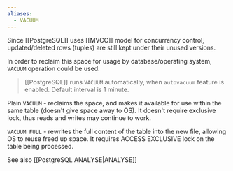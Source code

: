```yaml
---
aliases:
  - VACUUM
---
```

Since [[PostgreSQL]] uses [[MVCC]] model for concurrency control, updated/deleted rows (tuples) are still kept under their unused versions.

In order to reclaim this space for usage by database/operating system, `VACUUM` operation could be used.

> [[PostgreSQL]] runs `VACUUM` automatically, when `autovacuum` feature is enabled. Default interval is 1 minute.

Plain `VACUUM` - reclaims the space, and makes it available for use within the same table (doesn't give space away to OS). It doesn't require exclusive lock, thus reads and writes may continue to work.

`VACUUM FULL` - rewrites the full content of the table into the new file, allowing OS to reuse freed up space. It requires ACCESS EXCLUSIVE lock on the table being processed.

See also [[PostgreSQL ANALYSE|ANALYSE]]